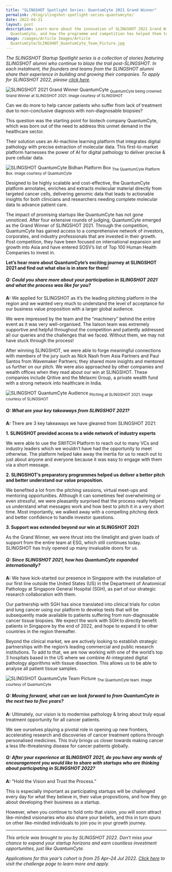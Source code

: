 ```yaml
---
title: "SLINGSHOT Spotlight Series: QuantumCyte 2021 Grand Winner"
permalink: /blog/slingshot-spotlight-series-quantumcyte/
date: 2022-04-21
layout: post
description: Learn more about the innovation of SLINGSHOT 2021 Grand Winner,
  QuantumCyte, and how the programme and competition has helped them to grow.
image: /images/Article Images/Article
  QuantumCyte/SLINGSHOT_QuantumCyte_Team_Picture.jpg
---
```

*The SLINGSHOT Startup Spotlight series is a collection of stories featuring SLINGSHOT alumni who continue to blaze the trail post-SLINGSHOT. In each instalment, the founders and teams from the SLINGSHOT alumni share their experience in building and growing their companies. To apply for SLINGSHOT 2022, please [click here](https://slingshot.agorize.com/2022-edition?t=SChLjY1dWUEJ5fLsq5wh9g&utm_source=switch&utm_medium=external&utm_campaign=slingshot2022).*

![SLINGSHOT 2021 Grand Winner QuantumCyte](/images/Article%20Images/Article%20QuantumCyte/SLINGSHOT_QuantumCyte_2022_Grand_Prize_Winner.png)
<sub>QuantumCyte being crowned Grand Winner at SLINGSHOT 2021. Image courtesy of SLINGSHOT</sub>

Can we do more to help cancer patients who suffer from lack of treatment due to non-conclusive diagnosis with non-diagnosable biopsies? 
 
This question was the starting point for biotech company QuantumCyte, which was born out of the need to address this unmet demand in the healthcare sector.
 
Their solution uses an AI-machine learning platform that integrates digital pathology with precise extraction of molecular data. This first-to-market platform harnesses the power of AI for digital pathology to deliver precise & pure cellular data.

![SLINGSHOT QuantumCyte Bidhan Platform Box](/images/Article%20Images/Article%20QuantumCyte/SLINGSHOT_QuantumCyte_Bidhan_Platform_Box.jpg)
<sub>The QuantumCyte Platform Box. Image courtesy of QuantumCyte</sub>

Designed to be highly scalable and cost-effective, the QuantumCyte platform annotates, enriches and extracts molecular material directly from targeted cancer cells, delivering genomic data that leads to actionable insights for both clinicians and researchers needing complete molecular data to advance patient care.
 
The impact of promising startups like QuantumCyte has not gone unnoticed. After four extensive rounds of judging, QuantumCyte emerged as the Grand Winner of SLINGSHOT 2021. Through the competition, QuantumCyte has gained access to a comprehensive network of investors, corporates, and industry professionals that are invested in their growth. Post competition, they have been focused on international expansion and growth into Asia and have entered SOSV’s list of Top 100 Human Health Companies to invest in.
 
**Let’s hear more about QuantumCyte’s exciting journey at SLINGSHOT 2021 and find out what else is in store for them!**

##### **Q: Could you share more about your participation in SLINGSHOT 2021 and what the process was like for you?**
 
**A:** We applied for SLINGSHOT as it’s the leading pitching platform in the region and we wanted very much to understand the level of acceptance for our business value proposition with a larger global audience. 
 
We were impressed by the team and the “machinery” behind the entire event as it was very well-organised. The liaison team was extremely supportive and helpful throughout the competition and patiently addressed all our queries and the challenges that we faced. Without them, we may not have stuck through the process!
 
After winning SLINGSHOT, we were able to forge meaningful connections with members of the jury such as Nick Nash from Asia Partners and Paul Santos from Wavemaker Partners; they shared more insights and mentored us further on our pitch. We were also approached by other companies and wealth offices when they read about our win at SLINGSHOT. These companies include Qritive and the Melaxmi Group, a private wealth fund with a strong network into healthcare in India. 

![SLINGSHOT QuantumCyte Audience](/images/Article%20Images/Article%20QuantumCyte/SLINGSHOT_QuantumCyte_Audience.jpg)
<sub>Pitching at SLINGSHOT 2021. Image courtesy of SLINGSHOT</sub>

##### **Q: What are your key takeaways from SLINGSHOT 2021?**

**A:** There are 3 key takeaways we have gleaned from SLINGSHOT 2021:

**1. SLINGSHOT provided access to a wide network of industry experts**

We were able to use the SWITCH Platform to reach out to many VCs and industry leaders which we wouldn’t have had the opportunity to meet otherwise. The platform helped take away the inertia for us to reach out to just about anyone and everyone because it was easy to engage with them via a short message.

**2. SLINGSHOT’s preparatory programmes helped us deliver a better pitch and better understand our value proposition.**

We benefited a lot from the pitching sessions, virtual meet-ups and mentoring opportunities. Although it can sometimes feel overwhelming or even stressful, we were pleasantly surprised that the process really helped us understand what messages work and how best to pitch it in a very short time. Most importantly, we walked away with a compelling pitching deck and better confidence to handle investor questions.

**3. Support was extended beyond our win at SLINGSHOT 2021**

As the Grand Winner, we were thrust into the limelight and given loads of support from the entire team at ESG, which still continues today. SLINGSHOT has truly opened up many invaluable doors for us.

##### **Q: Since SLINGSHOT 2021, how has QuantumCyte expanded internationally?**
 
**A:** We have kick-started our presence in Singapore with the installation of our first line outside the United States (US) in the Department of Anatomical Pathology at Singapore General Hospital (SGH), as part of our strategic research collaboration with them. 
 
Our partnership with SGH has since translated into clinical trials for colon and lung cancer using our platform to develop tests that will be subsequently made available to patients suffering from non-diagnosable cancer tissue biopsies. We expect the work with SGH to directly benefit patients in Singapore by the end of 2022, and hope to expand it to other countries in the region thereafter. 
 
Beyond the clinical market, we are actively looking to establish strategic partnerships with the region’s leading commercial and public research institutions. To add to that, we are now working with one of the world’s top 3 hospitals based in the US where we combine AI-integrated digital pathology algorithms with tissue dissection. This allows us to be able to analyse all patient tissue samples.

![SLINGSHOT QuantumCyte Team Picture](/images/Article%20Images/Article%20QuantumCyte/SLINGSHOT_QuantumCyte_Team_Picture.jpg)
<sub>The QuantumCyte team. Image courtesy of QuantumCyte</sub>
 
##### **Q: Moving forward, what can we look forward to from QuantumCyte in the next two to five years?**
 
**A:** Ultimately, our vision is to modernise pathology & bring about truly equal treatment opportunity for all cancer patients. 
 
We see ourselves playing a pivotal role in opening up new frontiers, accelerating research and discoveries of cancer treatment options through personalised medicines. This truly brings us closer towards making cancer a less life-threatening disease for cancer patients globally.

##### **Q: After your experience at SLINGSHOT 2021, do you have any words of encouragement you would like to share with startups who are thinking about participating in SLINGSHOT 2022?**
 
**A:** “Hold the Vision and Trust the Process.” 
 
This is especially important as participating startups will be challenged every day for what they believe in, their value propositions, and how they go about developing their business as a startup. 
 
However, when you continue to hold onto that vision, you will soon attract like-minded visionaries who also share your beliefs, and this in turn spurs on other like-minded individuals to join you in your growth journey. 

***

*This article was brought to you by SLINGSHOT 2022. Don’t miss your chance to expand your startup horizons and earn countless investment opportunities, just like QuantumCyte.* 
 
*Applications for this year’s cohort is from 25 Apr–24 Jul 2022. [Click here](https://slingshot.agorize.com/2022-edition?t=SChLjY1dWUEJ5fLsq5wh9g&utm_source=switch&utm_medium=external&utm_campaign=slingshot2022) to visit the challenge page to learn more and apply.*